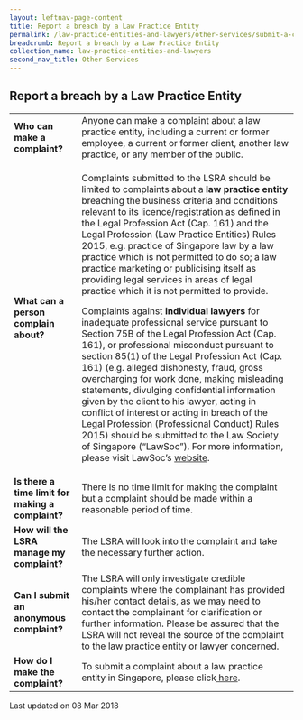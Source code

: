 ```yaml
---
layout: leftnav-page-content
title: Report a breach by a Law Practice Entity
permalink: /law-practice-entities-and-lawyers/other-services/submit-a-complaint-about-a-law-practice-entity/
breadcrumb: Report a breach by a Law Practice Entity
collection_name: law-practice-entities-and-lawyers
second_nav_title: Other Services
---
```


Report a breach by a Law Practice Entity
---

<table>
  <tr>
    <td>
      <b>Who can make a complaint?</b>
    </td>
    <td>Anyone can make a complaint about a law practice entity, including a current or former employee, a current or former client, another law practice, or any member of the public.</td>
  </tr>
  <tr>
    <td>
      <b>What can a person complain about?</b>
    </td>
    <td><p>Complaints submitted to the LSRA should be limited to complaints about a <b>law practice entity</b> breaching the business criteria and conditions relevant to its licence/registration as defined in the Legal Profession Act (Cap. 161) and the Legal Profession (Law Practice Entities) Rules 2015, e.g. practice of Singapore law by a law practice which is not permitted to do so; a law practice marketing or publicising itself as providing legal services in areas of legal practice which it is not permitted to provide.</p>
<p>Complaints against <b>individual lawyers</b> for inadequate professional service pursuant to Section 75B of the Legal Profession Act (Cap. 161), or professional misconduct pursuant to section 85(1) of the Legal Profession Act (Cap. 161) (e.g. alleged dishonesty, fraud, gross overcharging for work done, making misleading statements, divulging confidential information given by the client to his lawyer, acting in conflict of interest or acting in breach of the Legal Profession (Professional Conduct) Rules 2015) should be submitted to the Law Society of Singapore (“LawSoc”). For more information, please visit LawSoc’s <a href="https://www.lawsociety.org.sg/For-Public/YoutheLawyer/ComplaintsAgainstaLawyer" target="_blank">website</a>.</p>
</td>
  </tr>
  <tr>
    <td>
      <b>Is there a time limit for making a complaint?</b>
  </td>
    <td>There is no time limit for making the complaint but a complaint should be made within a reasonable period of time.</td>
  </tr>
  <tr>
    <td>
      <b>How will the LSRA manage my complaint?</b>
  </td>
    <td>The LSRA will look into the complaint and take the necessary further action. </td>
  </tr>
  <tr>
    <td>
      <b>Can I submit an anonymous complaint?</b>
  </td>
    <td>The LSRA will only investigate credible complaints where the complainant has provided his/her contact details, as we may need to contact the complainant for clarification or further information. Please be assured that the LSRA will not reveal the source of the complaint to the law practice entity or lawyer concerned.</td>
  </tr>
  <tr>
    <td>
      <b>How do I make the complaint?</b>
  </td>
    <td>To submit a complaint about a law practice entity in Singapore, please click<a href="https://www.mlaw.gov.sg/eservices/lsra/complaint-introduction/" target="_blank"> here</a>.</td>
  </tr>
</table>


<p class="right-side-updated">Last updated on 08 Mar 2018</p> 
